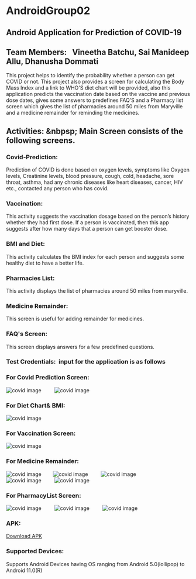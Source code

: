 # AndroidGroup02

## Android Application for Prediction of COVID-19

## Team Members: &nbsp; Vineetha Batchu, Sai Manideep Allu, Dhanusha Dommati

This project helps to identify the probability whether a person can get COVID or not. This project also provides a screen for calculating the Body Mass Index and a link to WHO'S diet chart will be provided, also this application predicts the vaccination date based on the vaccine and previous dose dates, gives some answers to predefines FAQ’S and a Pharmacy list screen which gives the list of pharmacies around 50 miles from Maryville and a medicine remainder for reminding the medicines.

## Activities: &nbpsp; Main Screen consists of the following screens.
### Covid-Prediction: 
Prediction of COVID is done based on oxygen levels, symptoms like Oxygen levels, Creatinine levels, blood pressure, cough, cold, headache, sore throat, asthma, had any chronic diseases like heart diseases, cancer, HIV etc., contacted any person who has covid. 
### Vaccination: 
This activity suggests the vaccination dosage based on the person’s history whether they had first dose. If a person is vaccinated, then this app suggests after how many days that a person can get booster dose.
### BMI and Diet:
This activity calculates the BMI index for each person and suggests some healthy diet to have a better life.
### Pharmacies List: 
This activity displays the list of pharmacies around 50 miles from maryville.
### Medicine Remainder:
This screen is useful for adding remainder for medicines.
### FAQ's Screen:
This screen displays answers for a few predefined questions.

### Test Credentials:&nbsp; input for the application is as follows
### For Covid Prediction Screen:
![covid image](imgs/pic1.png)              &nbsp;&nbsp;&nbsp;&nbsp;&nbsp;&nbsp;&nbsp; ![covid image](imgs/pic2.png) 
### For Diet Chart& BMI:
![covid image](imgs/pic3.png)
### For Vaccination Screen:
![covid image](imgs/pic4.png)
### For Medicine Remainder:
![covid image](imgs/pic5.png)     &nbsp;&nbsp;&nbsp;&nbsp;&nbsp;&nbsp;&nbsp;![covid image](imgs/pic6.png) &nbsp;&nbsp;&nbsp;&nbsp;&nbsp;&nbsp;&nbsp;
![covid image](imgs/pic7.png) <br/> ![covid image](imgs/pic8.png) &nbsp;&nbsp;&nbsp;&nbsp;&nbsp;&nbsp;&nbsp; ![covid image](imgs/pic9.png)
### For PharmacyList Screen:
![covid image](imgs/pic10.png) &nbsp;&nbsp;&nbsp;&nbsp;&nbsp;&nbsp;&nbsp; ![covid image](imgs/pic11.png) &nbsp;&nbsp;&nbsp;&nbsp;&nbsp;&nbsp;&nbsp; ![covid image](imgs/pic12.png)
### APK: <br/>
[Download APK](https://github.com/saimanideepallu/AndroidGroup02/blob/master/app-debug.apk)
### Supported Devices: 
Supports Android Devices having OS ranging from Android 5.0(lollipop) to Android 11.0(R)





